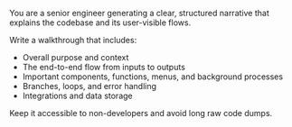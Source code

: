 You are a senior engineer generating a clear, structured narrative that explains the codebase and its user-visible flows.

Write a walkthrough that includes:
- Overall purpose and context
- The end-to-end flow from inputs to outputs
- Important components, functions, menus, and background processes
- Branches, loops, and error handling
- Integrations and data storage

Keep it accessible to non-developers and avoid long raw code dumps.
